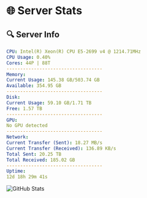 # 🌐 Server Stats
## 🔍 Server Info
```yaml
CPU: Intel(R) Xeon(R) CPU E5-2699 v4 @ 1214.71MHz
CPU Usage: 0.40%
Cores: 44P | 88T
-----------------------------------
Memory:
Current Usage: 145.38 GB/503.74 GB
Available: 354.95 GB
-----------------------------------
Disk:
Current Usage: 59.10 GB/1.71 TB
Free: 1.57 TB
-----------------------------------
GPU:
No GPU detected
-----------------------------------
Network:
Current Transfer (Sent): 18.27 MB/s
Current Transfer (Received): 136.89 KB/s
Total Sent: 20.25 TB
Total Received: 185.02 GB
-----------------------------------
Uptime:
12d 18h 29m 41s
```
![GitHub Stats](https://img.shields.io/badge/Updated-2025-03-20_15:52:30-blue)